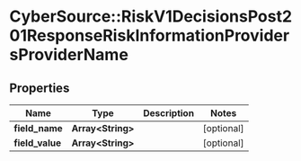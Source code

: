 # CyberSource::RiskV1DecisionsPost201ResponseRiskInformationProvidersProviderName

## Properties
Name | Type | Description | Notes
------------ | ------------- | ------------- | -------------
**field_name** | **Array&lt;String&gt;** |  | [optional] 
**field_value** | **Array&lt;String&gt;** |  | [optional] 


